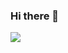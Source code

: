 ### Hi there 👋


<img src="https://github-readme-stats.vercel.app/api/top-langs/?username=Nnknoob&layout=compact&hide=html&theme=radical" />

